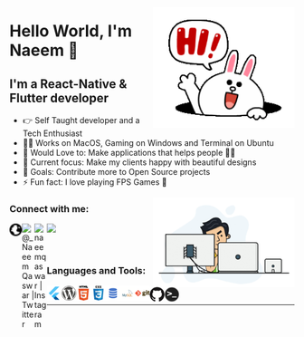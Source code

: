 <a target="_blank" href="http://naeemqaswar.me"><img src="assets/hi.gif" align="right" width="250"></a>
<h1> Hello World, I'm Naeem 👋</h1>

## I'm a React-Native & Flutter developer

- 👉 Self Taught developer and a Tech Enthusiast
- 👨‍💻 Works on MacOS, Gaming on Windows and Terminal on Ubuntu
- 💚 Would Love to: Make applications that helps people 🧗‍♂️
- 🌱 Current focus: Make my clients happy with beautiful designs
- 🥅 Goals: Contribute more to Open Source projects
- ⚡ Fun fact: I love playing FPS Games 🥰

<a target="_blank" href="http://naeemqaswar.me"><img src="assets/github-intro.gif" align="right" width="250"></a>

### Connect with me:

<a href="https://linkedin.com/in/naeemqaswar"><img src="https://img.shields.io/badge/linkedin-%230077B5.svg?&style=for-the-badge&logo=linkedin&logoColor=white"></a>
[<img align="left" alt="naeemqaswar.me" width="22px" src="https://raw.githubusercontent.com/iconic/open-iconic/master/svg/globe.svg" />][website]
[<img align="left" alt="@_NaeemQaswar | Twitter" width="22px" src="https://cdn.jsdelivr.net/npm/simple-icons@v3/icons/twitter.svg" />][twitter]
[<img align="left" alt="naeemqaswar | Instagram" width="22px" src="https://cdn.jsdelivr.net/npm/simple-icons@v3/icons/instagram.svg" />][instagram]

<br />

### Languages and Tools:

[<img align="left" alt="Flutter" width="26px" src="https://raw.githubusercontent.com/github/explore/80688e429a7d4ef2fca1e82350fe8e3517d3494d/topics/flutter/flutter.png" />][myWebsiteLink]
[<img align="left" alt="WordPress" width="26px" src="https://raw.githubusercontent.com/github/explore/80688e429a7d4ef2fca1e82350fe8e3517d3494d/topics/wordpress/wordpress.png" />][myWebsiteLink]
[<img align="left" alt="HTML5" width="26px" src="https://raw.githubusercontent.com/github/explore/80688e429a7d4ef2fca1e82350fe8e3517d3494d/topics/html/html.png" />][myWebsiteLink]
[<img align="left" alt="CSS3" width="26px" src="https://raw.githubusercontent.com/github/explore/80688e429a7d4ef2fca1e82350fe8e3517d3494d/topics/css/css.png" />][myWebsiteLink]
[<img align="left" alt="SQL" width="26px" src="https://raw.githubusercontent.com/github/explore/80688e429a7d4ef2fca1e82350fe8e3517d3494d/topics/sql/sql.png" />][myWebsiteLink]
[<img align="left" alt="MySQL" width="26px" src="https://raw.githubusercontent.com/github/explore/80688e429a7d4ef2fca1e82350fe8e3517d3494d/topics/mysql/mysql.png" />][myWebsiteLink]
[<img align="left" alt="Git" width="26px" src="https://raw.githubusercontent.com/github/explore/80688e429a7d4ef2fca1e82350fe8e3517d3494d/topics/git/git.png" />][myWebsiteLink]
[<img align="left" alt="GitHub" width="26px" src="https://raw.githubusercontent.com/github/explore/78df643247d429f6cc873026c0622819ad797942/topics/github/github.png" />][myWebsiteLink]
[<img align="left" alt="Terminal" width="26px" src="https://raw.githubusercontent.com/github/explore/80688e429a7d4ef2fca1e82350fe8e3517d3494d/topics/terminal/terminal.png" />][myWebsiteLink]

<br>
<hr>

[website]: http://naeemqaswar.me
[twitter]: https://twitter.com/_NaeemQaswar
[instagram]: https://instagram.com/naeemqaswar
[linkedin]: https://linkedin.com/in/naeemqaswar
[myWebsiteLink]: http://naeemqaswar.me
